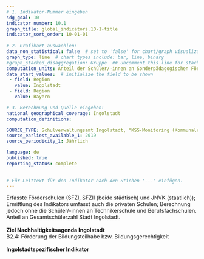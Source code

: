 ```yaml
---
# 1. Indikator-Nummer eingeben 
sdg_goal: 10 
indicator_number: 10.1
graph_title: global_indicators.10-1-title
indicator_sort_order: 10-01-01
 
# 2. Grafikart auswaehlen: 
data_non_statistical: false  # set to 'false' for chart/graph visualization 
graph_type: line  # chart types include: bar, line, binary 
#graph_stacked_disaggregation: Gruppe  ## uncomment this line for stacked bars. eplace 'Geschlecht' with the field of aggregation. 
computation_units: Anteil der Schüler/-innen an Sonderpädagogischen Förderzentren in Prozent 
data_start_values:  # initialize the field to be shown  
 - field: Region 
   value: Ingolstadt 
 - field: Region 
   value: Bayern 

# 3. Berechnung und Quelle eingeben: 
national_geographical_coverage: Ingolstadt 
computation_definitions: 

SOURCE_TYPE: Schulverwaltungsamt Ingolstadt, "KSS-Monitoring (Kommunale Schulstatistik), Berechnung nach Schuljahren jeweils zum 01.10. d. jew. Schuljahrs"  # data source  
source_earliest_available_1: 2019
source_periodicity_1: Jährlich

language: de   
published: true 
reporting_status: complete
 
 
# Für Leittext für den Indikator nach den Stichen '---' einfügen. 
---
```

Erfasste Förderschulen (SFZI, SFZII (beide städtisch) und JNVK (staatlich)); Ermittlung des Indikators umfasst auch die privaten Schulen; Berechnung jedoch ohne die Schüler/-innen an Technikerschule und Berufsfachschulen. Anteil an Gesamtschülerzahl Stadt Ingolstadt.<br>
<br>
<b>Ziel Nachhaltigkeitsagenda Ingolstadt</b><br>
B2.4: Förderung der Bildungsteilhabe bzw. Bildungsgerechtigkeit<br>
<br>
<b>Ingolstadtspezifischer Indikator</b>
